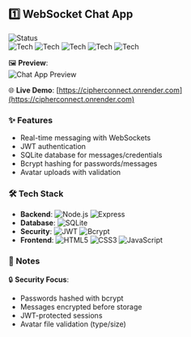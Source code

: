 ## 1️⃣ WebSocket Chat App  
![Status](https://img.shields.io/badge/status-complete-brightgreen)  
![Tech](https://img.shields.io/badge/-Node.js-339933) ![Tech](https://img.shields.io/badge/-WebSockets-010101) ![Tech](https://img.shields.io/badge/-JWT-000000) ![Tech](https://img.shields.io/badge/-SQLite-003B57) ![Tech](https://img.shields.io/badge/-Bcrypt-FF5722)  

🖼️ **Preview**:  
![Chat App Preview](https://cdn.glitch.global/d003696d-9cab-4d96-baa5-bb1fa981a660/cipherconnect.png)  

🌐 **Live Demo**: [https://cipherconnect.onrender.com](https://cipherconnect.onrender.com)  

### ✨ Features  
- Real-time messaging with WebSockets  
- JWT authentication  
- SQLite database for messages/credentials  
- Bcrypt hashing for passwords/messages  
- Avatar uploads with validation  

### 🛠️ Tech Stack  
- **Backend**: ![Node.js](https://img.shields.io/badge/-Node.js-339933) ![Express](https://img.shields.io/badge/-Express-000000)  
- **Database**: ![SQLite](https://img.shields.io/badge/-SQLite-003B57)  
- **Security**: ![JWT](https://img.shields.io/badge/-JWT-000000) ![Bcrypt](https://img.shields.io/badge/-Bcrypt-FF5722)  
- **Frontend**: ![HTML5](https://img.shields.io/badge/-HTML5-E34F26) ![CSS3](https://img.shields.io/badge/-CSS3-1572B6) ![JavaScript](https://img.shields.io/badge/-JavaScript-F7DF1E)  

### 📝 Notes  
🔒 **Security Focus**:  
- Passwords hashed with bcrypt  
- Messages encrypted before storage  
- JWT-protected sessions  
- Avatar file validation (type/size)  
